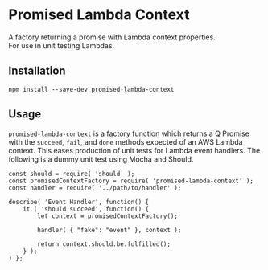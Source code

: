# Promised Lambda Context

A factory returning a promise with Lambda context properties.  
For use in unit testing Lambdas.

## Installation 

`npm install --save-dev promised-lambda-context`

## Usage

`promised-lambda-context` is a factory function which returns a Q Promise 
with the `succeed`, `fail`, and `done` methods expected of an AWS Lambda context. 
This eases production of unit tests for Lambda event handlers.  The following 
is a dummy unit test using Mocha and Should.

```
const should = require( 'should' );
const promisedContextFactory = require( 'promised-lambda-context' );
const handler = require( '../path/to/handler' );

describe( 'Event Handler', function() {
    it ( 'should succeed', function() {
        let context = promisedContextFactory();
        
        handler( { "fake": "event" }, context );
        
        return context.should.be.fulfilled();
    } );
) };